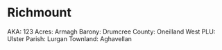 # Richmount

AKA: 123
Acres: Armagh
Barony: Drumcree
County: Oneilland West
PLU: Ulster
Parish: Lurgan
Townland: Aghavellan